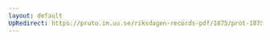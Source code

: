 ```yaml
---
layout: default
UpRedirect: https://pruto.im.uu.se/riksdagen-records-pdf/1875/prot-1875--fk--025/prot-1875--fk--025_000.pdf
---
```

